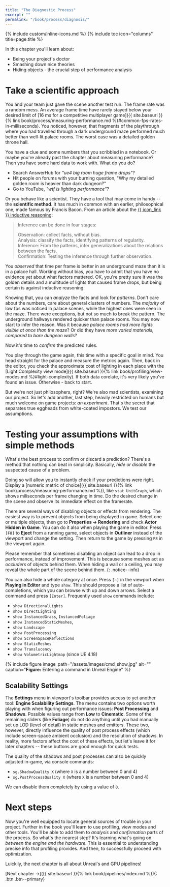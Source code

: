 ```yaml
---
title: "The Diagnostic Process"
excerpt: ""
permalink: "/book/process/diagnosis/"
---
```


{% include custom/inline-icons.md %}
{% include toc icon="columns" title=page.title %}

In this chapter you'll learn about:

* Being your project's doctor
* Smashing down nice theories
* Hiding objects - the crucial step of performance analysis

# Take a scientific approach

You and your team just gave the scene another test run. The frame rate was a random mess. An average frame time have rarely stayed below your desired limit of [16 ms for a competitive multiplayer game]({{ site.baseurl }}{% link book/process/measuring-performance.md %}#common-fps-rates-in-milliseconds). You noticed, however, that fragments of the playthrough where you had travelled through a dark underground maze performed much better than well-lit palace rooms. The worst case was a detailed golden throne hall.

You have a clue and some numbers that you scribbled in a notebook. Or maybe you're already past the chapter about measuring performance? Then you have some hard data to work with. What do you do?

* Search AnswerHub for _"ue4 big room huge frame drops"_?
* Hit people on forums with your burning question, "Why my detailed golden room is heavier than dark dungeon?"
* Go to YouTube, _"wtf is lighting performance"_?

Or you behave like a scientist. They have a tool that may come in handy -- the __scientific method__. It has much in common with an earlier, philosophical one, made famous by Francis Bacon. From an article about the [{{ icon_link }} inductive reasoning](http://changingminds.org/disciplines/argument/types_reasoning/induction.htm):

> Inference can be done in four stages:
> 
> Observation: collect facts, without bias.  
> Analysis: classify the facts, identifying patterns of regularity.  
> Inference: From the patterns, infer generalizations about the relations between the facts.  
> Confirmation: Testing the inference through further observation.

You _observed_ that time per frame is better in an underground maze than it is in a palace hall. Working without bias, you have to admit that you have no evidence yet about what factors mattered. OK, you're pretty sure it was the golden details and a multitude of lights that caused frame drops, but being certain is against inductive reasoning.

Knowing that, you can _analyze_ the facts and look for _patterns_. Don't care about the numbers, care about general clusters of numbers. The _majority_ of low fps was noticed in palace scenes, while the highest ones were seen in the maze. There were exceptions, but not so much to break the pattern. The underground hallways rendered quicker than palace rooms. You may now start to infer the reason. Was it because _palace rooms had more lights visible at once than the maze_? Or did they have _more varied materials, compared to bare dungeon walls_?

Now it's time to _confirm_ the predicted rules.

You play through the game again, this time with a specific goal in mind. You head straight for the palace and measure the metrics again. Then, back in the editor, you check the approximate cost of lighting in each place with the [Light Complexity view mode]({{ site.baseurl }}{% link book/profiling/view-modes.md %}#light-complexity). If both data corelate, it's very likely you've found an issue. Otherwise - back to start.

But we're not just philosophers, right? We're also mad scientists, examining our project. So let's add another, last step, heavily restricted on humans but much welcome on game projects: _an experiment_. That's the secret that separates true eggheads from white-coated impostors. We test our assumptions.

# Testing your assumptions with simple methods

What's the best process to confirm or discard a prediction? There's a method that nothing can beat in simplicity. Basically, _hide or disable_ the suspected cause of a problem. 

Doing so will allow you to instantly check if your predictions were right. Display a [numeric metric of choice]({{ site.baseurl }}{% link book/process/measuring-performance.md %}), like `stat UnitGraph`, which shows miliseconds per frame changing in time. Do the desired change in the scene and observe its immediate effect on the framerate.

There are several ways of disabling objects or effects from rendering. The easiest way is to prevent objects from being displayed in game. Select one or multiple objects, then go to __Properties → Rendering__ and check __Actor Hidden in Game__. You can do it also when playing the game in editor. Press `[F8]` to __Eject__ from a running game, select objects in __Outliner__ instead of the viewport and change the setting. Then return to the game by pressing `F8` in the viewport again.

Please remember that sometimes disabling an object can lead to a drop in performance, instead of improvement. This is because some meshes act as _occluders_ of objects behind them. When hiding a wall or a ceiling, you may reveal the whole part of the scene behind them.
{: .notice--info}

You can also hide a whole category at once. Press `[~]` in the viewport when __Playing in Editor__ and type `show`. This should propose a list of auto-completions, which you can browse with up and down arrows. Select a command and press `[Enter]`. Frequently used `show` commands include:
* `show DirectionalLights`
* `show DirectLighting`
* `show InstancedGrass`, `InstancedFoliage`
* `show InstancedStaticMeshes`,
* `show Landscape`
* `show PostProcessing`
* `show ScreenSpaceReflections`
* `show StaticMeshes`
* `show Translucency`
* `show VolumetricLightmap` (since UE 4.18)

{% include figure image_path="/assets/images/cmd_show.jpg" alt="" caption="__Figure:__ Entering a command in Unreal Engine" %}

## Scalability Settings

The __Settings__ menu in viewport's toolbar provides access to yet another tool: __Engine Scalability Settings__. The menu contains two options worth playing with when figuring out performance issues: __Post Processing__ and __Shadows__. Possible values range from __Low__ to __Cinematic__. Some of the remaining sliders (like __Foliage__) do not do anything until you had manually set up LOD (level of detail) in static meshes and emitters. These two, however, directly influence the quality of post process effects (which include screen-space ambient occlusion) and the resolution of shadows. In reality, more factors affect the cost of these effects, but let's leave it for later chapters -- these buttons are good enough for quick tests.

The quality of the shadows and post processes can also be quickly adjusted in-game, via console commands:

* `sg.ShadowQuality X` (where `X` is a number between 0 and 4)
* `sg.PostProcessQuality X` (where `X` is a number between 0 and 4)

We can disable them completely by using a value of `0`.

# Next steps

Now you're well equipped to locate general sources of trouble in your project. Further in the book you'll learn to use profiling, view modes and other tools. You'll be able to add them to _analysis_ and _confirmation_ parts of the process. So what's the nearest step? It's learning what's going on _between the engine and the hardware_. This is essential to understanding precise info that profiling provides. And then, to successfully proceed with optimization.

Luickily, the next chapter is all about Unreal's and GPU pipelines!

[Next chapter →]({{ site.baseurl }}{% link book/pipelines/index.md %}){: .btn .btn--primary}